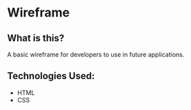 # Wireframe

## What is this?
A basic wireframe for developers to use in future applications.

## Technologies Used:
  - HTML
  - CSS

